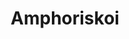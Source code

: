 ---
label: 
title: "Amphoriskoi"
order: 250
layout: table-of-contents
presentation: grid
outputs: [ html ]
---